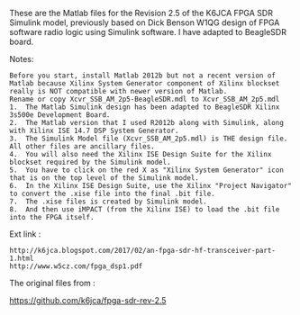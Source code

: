 
These are the Matlab files for the Revision 2.5 of the K6JCA FPGA SDR Simulink model, previously based on Dick Benson W1QG design of FPGA software radio logic using Simulink software.
I have adapted to BeagleSDR board.

Notes:

    Before you start, install Matlab 2012b but not a recent version of Matlab because Xilinx System Generator component of Xilinx blockset really is NOT compatible with newer version of Matlab.
    Rename or copy Xcvr_SSB_AM_2p5-BeagleSDR.mdl to Xcvr_SSB_AM_2p5.mdl    
    1.  The Matlab Simulink design has been adapted to BeagleSDR Xilinx 3s500e Development Board.
    2.  The Matlab version that I used R2012b along with Simulink, along with Xilinx ISE 14.7 DSP System Generator.
    3.  The Simulink Model file (Xcvr_SSB_AM_2p5.mdl) is THE design file. All other files are ancillary files.
    4.  You will also need the Xilinx ISE Design Suite for the Xilinx blockset required by the Simulink model.
    5.  You have to click on the red X as "Xilinx System Generator" icon that is on the top level of the Simulink model. 
    6.  In the Xilinx ISE Design Suite, use the Xilinx "Project Navigator" to convert the .xise file into the final .bit file.
    7.  The .xise files is created by Simulink model.
    8.  And then use iMPACT (from the Xilinx ISE) to load the .bit file into the FPGA itself.


Ext link :

    http://k6jca.blogspot.com/2017/02/an-fpga-sdr-hf-transceiver-part-1.html
    http://www.w5cz.com/fpga_dsp1.pdf

The original files from :

   https://github.com/k6jca/fpga-sdr-rev-2.5
